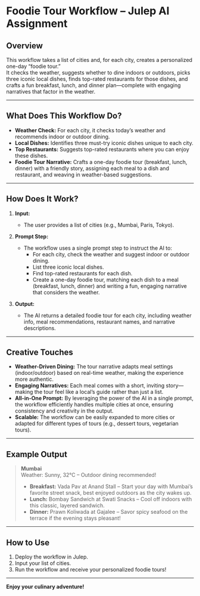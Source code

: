 # Foodie Tour Workflow – Julep AI Assignment

## Overview

This workflow takes a list of cities and, for each city, creates a personalized one-day “foodie tour.”  
It checks the weather, suggests whether to dine indoors or outdoors, picks three iconic local dishes, finds top-rated restaurants for those dishes, and crafts a fun breakfast, lunch, and dinner plan—complete with engaging narratives that factor in the weather.

---

## What Does This Workflow Do?

- **Weather Check:** For each city, it checks today’s weather and recommends indoor or outdoor dining.
- **Local Dishes:** Identifies three must-try iconic dishes unique to each city.
- **Top Restaurants:** Suggests top-rated restaurants where you can enjoy these dishes.
- **Foodie Tour Narrative:** Crafts a one-day foodie tour (breakfast, lunch, dinner) with a friendly story, assigning each meal to a dish and restaurant, and weaving in weather-based suggestions.

---

## How Does It Work?

1. **Input:**  
   - The user provides a list of cities (e.g., Mumbai, Paris, Tokyo).

2. **Prompt Step:**  
   - The workflow uses a single prompt step to instruct the AI to:
     - For each city, check the weather and suggest indoor or outdoor dining.
     - List three iconic local dishes.
     - Find top-rated restaurants for each dish.
     - Create a one-day foodie tour, matching each dish to a meal (breakfast, lunch, dinner) and writing a fun, engaging narrative that considers the weather.

3. **Output:**  
   - The AI returns a detailed foodie tour for each city, including weather info, meal recommendations, restaurant names, and narrative descriptions.

---

## Creative Touches

- **Weather-Driven Dining:** The tour narrative adapts meal settings (indoor/outdoor) based on real-time weather, making the experience more authentic.
- **Engaging Narratives:** Each meal comes with a short, inviting story—making the tour feel like a local’s guide rather than just a list.
- **All-in-One Prompt:** By leveraging the power of the AI in a single prompt, the workflow efficiently handles multiple cities at once, ensuring consistency and creativity in the output.
- **Scalable:** The workflow can be easily expanded to more cities or adapted for different types of tours (e.g., dessert tours, vegetarian tours).

---

## Example Output

> **Mumbai**  
> Weather: Sunny, 32°C – Outdoor dining recommended!  
> - **Breakfast:** Vada Pav at Anand Stall – Start your day with Mumbai’s favorite street snack, best enjoyed outdoors as the city wakes up.  
> - **Lunch:** Bombay Sandwich at Swati Snacks – Cool off indoors with this classic, layered sandwich.  
> - **Dinner:** Prawn Koliwada at Gajalee – Savor spicy seafood on the terrace if the evening stays pleasant!

---

## How to Use

1. Deploy the workflow in Julep.
2. Input your list of cities.
3. Run the workflow and receive your personalized foodie tours!

---

**Enjoy your culinary adventure!**
